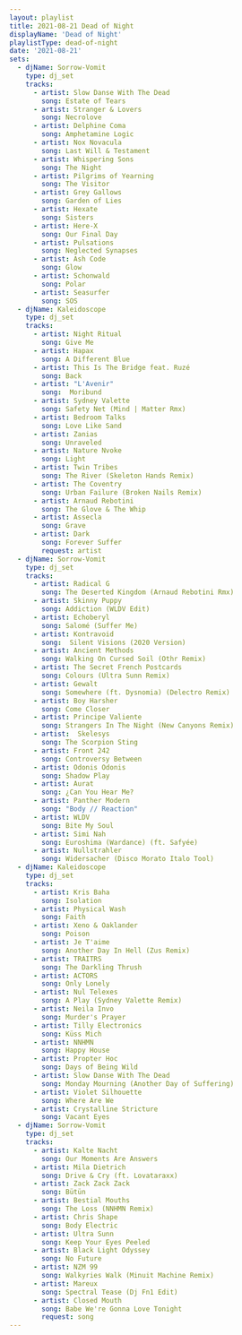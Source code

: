 ```yaml
---
layout: playlist
title: 2021-08-21 Dead of Night
displayName: 'Dead of Night'
playlistType: dead-of-night
date: '2021-08-21'
sets:                  
  - djName: Sorrow-Vomit
    type: dj_set    
    tracks:
      - artist: Slow Danse With The Dead
        song: Estate of Tears
      - artist: Stranger & Lovers
        song: Necrolove
      - artist: Delphine Coma
        song: Amphetamine Logic
      - artist: Nox Novacula
        song: Last Will & Testament
      - artist: Whispering Sons
        song: The Night
      - artist: Pilgrims of Yearning
        song: The Visitor
      - artist: Grey Gallows
        song: Garden of Lies
      - artist: Hexate
        song: Sisters     
      - artist: Here-X
        song: Our Final Day
      - artist: Pulsations
        song: Neglected Synapses
      - artist: Ash Code
        song: Glow
      - artist: Schonwald
        song: Polar
      - artist: Seasurfer
        song: SOS       
  - djName: Kaleidoscope
    type: dj_set
    tracks:
      - artist: Night Ritual
        song: Give Me
      - artist: Hapax
        song: A Different Blue
      - artist: This Is The Bridge feat. Ruzé
        song: Back
      - artist: "L'Avenir"
        song:  Moribund
      - artist: Sydney Valette
        song: Safety Net (Mind | Matter Rmx)
      - artist: Bedroom Talks
        song: Love Like Sand
      - artist: Zanias
        song: Unraveled
      - artist: Nature Nvoke
        song: Light
      - artist: Twin Tribes
        song: The River (Skeleton Hands Remix)
      - artist: The Coventry
        song: Urban Failure (Broken Nails Remix)
      - artist: Arnaud Rebotini
        song: The Glove & The Whip
      - artist: Assecla
        song: Grave
      - artist: Dark
        song: Forever Suffer
        request: artist
  - djName: Sorrow-Vomit
    type: dj_set   
    tracks:
      - artist: Radical G
        song: The Deserted Kingdom (Arnaud Rebotini Rmx)
      - artist: Skinny Puppy
        song: Addiction (WLDV Edit)
      - artist: Echoberyl
        song: Salomé (Suffer Me)
      - artist: Kontravoid
        song:  Silent Visions (2020 Version)
      - artist: Ancient Methods
        song: Walking On Cursed Soil (Othr Remix)
      - artist: The Secret French Postcards
        song: Colours (Ultra Sunn Remix)
      - artist: Gewalt
        song: Somewhere (ft. Dysnomia) (Delectro Remix)
      - artist: Boy Harsher
        song: Come Closer
      - artist: Principe Valiente
        song: Strangers In The Night (New Canyons Remix)
      - artist:  Skelesys
        song: The Scorpion Sting
      - artist: Front 242
        song: Controversy Between
      - artist: Odonis Odonis
        song: Shadow Play
      - artist: Aurat
        song: ¿Can You Hear Me?
      - artist: Panther Modern
        song: "Body // Reaction"
      - artist: WLDV
        song: Bite My Soul
      - artist: Simi Nah
        song: Euroshima (Wardance) (ft. Safyée)
      - artist: Nullstrahler
        song: Widersacher (Disco Morato Italo Tool)
  - djName: Kaleidoscope
    type: dj_set
    tracks:
      - artist: Kris Baha
        song: Isolation
      - artist: Physical Wash
        song: Faith
      - artist: Xeno & Oaklander
        song: Poison
      - artist: Je T'aime
        song: Another Day In Hell (Zus Remix)
      - artist: TRAITRS
        song: The Darkling Thrush
      - artist: ACTORS
        song: Only Lonely
      - artist: Nul Telexes
        song: A Play (Sydney Valette Remix)
      - artist: Neila Invo
        song: Murder's Prayer
      - artist: Tilly Electronics
        song: Küss Mich
      - artist: NNHMN
        song: Happy House
      - artist: Propter Hoc
        song: Days of Being Wild
      - artist: Slow Danse With The Dead
        song: Monday Mourning (Another Day of Suffering)
      - artist: Violet Silhouette
        song: Where Are We
      - artist: Crystalline Stricture
        song: Vacant Eyes
  - djName: Sorrow-Vomit
    type: dj_set
    tracks:
      - artist: Kalte Nacht
        song: Our Moments Are Answers
      - artist: Mila Dietrich
        song: Drive & Cry (ft. Lovataraxx)
      - artist: Zack Zack Zack
        song: Bütün
      - artist: Bestial Mouths
        song: The Loss (NNHMN Remix)
      - artist: Chris Shape
        song: Body Electric
      - artist: Ultra Sunn
        song: Keep Your Eyes Peeled
      - artist: Black Light Odyssey
        song: No Future
      - artist: NZM 99
        song: Walkyries Walk (Minuit Machine Remix)
      - artist: Mareux
        song: Spectral Tease (Dj Fn1 Edit)
      - artist: Closed Mouth
        song: Babe We're Gonna Love Tonight
        request: song
---
```

